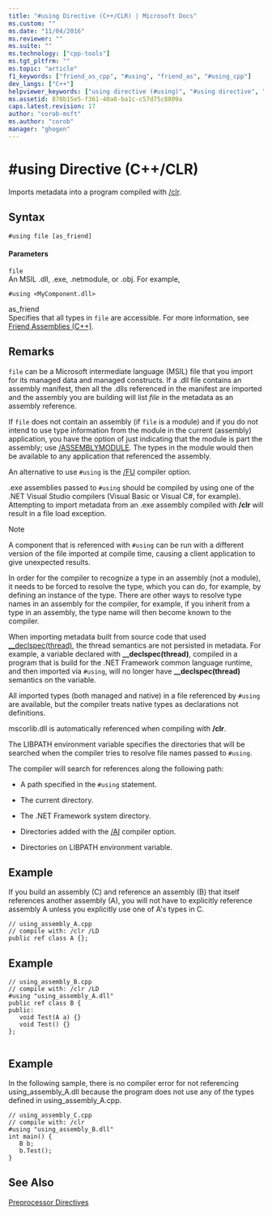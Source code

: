 ```yaml
---
title: "#using Directive (C++/CLR) | Microsoft Docs"
ms.custom: ""
ms.date: "11/04/2016"
ms.reviewer: ""
ms.suite: ""
ms.technology: ["cpp-tools"]
ms.tgt_pltfrm: ""
ms.topic: "article"
f1_keywords: ["friend_as_cpp", "#using", "friend_as", "#using_cpp"]
dev_langs: ["C++"]
helpviewer_keywords: ["using directive (#using)", "#using directive", "LIBPATH environment variable", "preprocessor, directives"]
ms.assetid: 870b15e5-f361-40a8-ba1c-c57d75c8809a
caps.latest.revision: 17
author: "corob-msft"
ms.author: "corob"
manager: "ghogen"
---
```

# #using Directive (C++/CLR)
Imports metadata into a program compiled with [/clr](../build/reference/clr-common-language-runtime-compilation.md).  
  
## Syntax  
  
```  
#using file [as_friend]  
```  
  
#### Parameters  
 `file`  
 An MSIL .dll, .exe, .netmodule, or .obj. For example,  
  
 `#using <MyComponent.dll>`  
  
 as_friend  
 Specifies that all types in `file` are accessible.  For more information, see [Friend Assemblies (C++)](../dotnet/friend-assemblies-cpp.md).  
  
## Remarks  
 `file` can be a Microsoft intermediate language (MSIL) file that you import for its managed data and managed constructs. If a .dll file contains an assembly manifest, then all the .dlls referenced in the manifest are imported and the assembly you are building will list *file* in the metadata as an assembly reference.  
  
 If `file` does not contain an assembly (if `file` is a module) and if you do not intend to use type information from the module in the current (assembly) application, you have the option of just indicating that the module is part the assembly; use [/ASSEMBLYMODULE](../build/reference/assemblymodule-add-a-msil-module-to-the-assembly.md). The types in the module would then be available to any application that referenced the assembly.  
  
 An alternative to use `#using` is the [/FU](../build/reference/fu-name-forced-hash-using-file.md) compiler option.  
  
 .exe assemblies passed to `#using` should be compiled by using one of the .NET Visual Studio compilers (Visual Basic or Visual C#, for example).  Attempting to import metadata from an .exe assembly compiled with **/clr** will result in a file load exception.  
  
> [!NOTE]
>  A component that is referenced with `#using` can be run with a different version of the file imported at compile time, causing a client application to give unexpected results.  
  
 In order for the compiler to recognize a type in an assembly (not a module), it needs to be forced to resolve the type, which you can do, for example, by defining an instance of the type. There are other ways to resolve type names in an assembly for the compiler, for example, if you inherit from a type in an assembly, the type name will then become known to the compiler.  
  
 When importing metadata built from source code that used [__declspec(thread)](../cpp/thread.md), the thread semantics are not persisted in metadata. For example, a variable declared with **__declspec(thread)**, compiled in a program that is build for the .NET Framework common language runtime, and then imported via `#using`, will no longer have **__declspec(thread)** semantics on the variable.  
  
 All imported types (both managed and native) in a file referenced by `#using` are available, but the compiler treats native types as declarations not definitions.  
  
 mscorlib.dll is automatically referenced when compiling with **/clr**.  
  
 The LIBPATH environment variable specifies the directories that will be searched when the compiler tries to resolve file names passed to `#using`.  
  
 The compiler will search for references along the following path:  
  
-   A path specified in the `#using` statement.  
  
-   The current directory.  
  
-   The .NET Framework system directory.  
  
-   Directories added with the [/AI](../build/reference/ai-specify-metadata-directories.md) compiler option.  
  
-   Directories on LIBPATH environment variable.  
  
## Example  
 If you build an assembly (C) and reference an assembly (B) that itself references another assembly (A), you will not have to explicitly reference assembly A unless you explicitly use one of A's types in C.  
  
```  
// using_assembly_A.cpp  
// compile with: /clr /LD  
public ref class A {};  
```  
  
## Example  
  
```  
// using_assembly_B.cpp  
// compile with: /clr /LD  
#using "using_assembly_A.dll"  
public ref class B {  
public:  
   void Test(A a) {}  
   void Test() {}  
};  
  
```  
  
## Example  
 In the following sample, there is no compiler error for not referencing using_assembly_A.dll because the program does not use any of the types defined in using_assembly_A.cpp.  
  
```  
// using_assembly_C.cpp  
// compile with: /clr  
#using "using_assembly_B.dll"  
int main() {  
   B b;  
   b.Test();  
}  
```  
  
## See Also  
 [Preprocessor Directives](../preprocessor/preprocessor-directives.md)